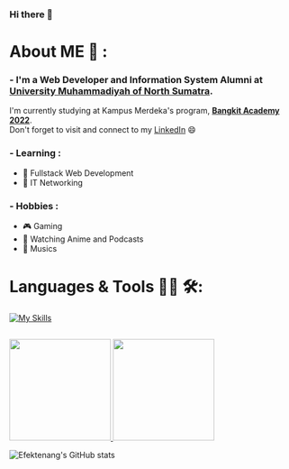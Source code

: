 ### Hi there 👋


# About ME 💬 :

### - I'm a Web Developer and Information System Alumni at [University Muhammadiyah of North Sumatra](https://umsu.ac.id).

I'm currently studying at Kampus Merdeka's program, **[Bangkit Academy 2022](https://grow.google/intl/id_id/bangkit/)**.\
Don't forget to visit and connect to my [LinkedIn](https://www.linkedin.com/in/muhammad-arizki/) 😄

### - Learning :
- 🚀 Fullstack Web Development
- 🚀 IT Networking

### - Hobbies : 
- 🎮 Gaming
- 🤖 Watching Anime and Podcasts
- 🎸 Musics

# Languages & Tools 👨‍💻 🛠:

<p align="center">
  
[![My Skills](https://skillicons.dev/icons?i=linux,ts,nodejs,react,nextjs,nest,express,php,laravel,gcp,docker,mongodb,postgres)](https://skillicons.dev)

##

<p align="left">
<a href="https://github.com/efektenang">
  <img height="180em" src="https://github-readme-stats-eight-theta.vercel.app/api?username=efektenang&show_icons=true&theme=algolia&include_all_commits=true&count_private=true"/>
  <img height="180em" src="https://github-readme-stats-eight-theta.vercel.app/api/top-langs/?username=efektenang&layout=compact&langs_count=8&theme=algolia"/>
</a>
</p>

![Efektenang's GitHub stats](https://github-readme-stats.vercel.app/api?username=efektenang&show_icons=true&theme=transparent)


<!--
**efektenang/efektenang** is a ✨ _special_ ✨ repository because its `README.md` (this file) appears on your GitHub profile.

Here are some ideas to get you started:

- 🔭 I’m currently working on ...
- 🌱 I’m currently learning ...
- 👯 I’m looking to collaborate on ...
- 🤔 I’m looking for help with ...
- 💬 Ask me about ...
- 📫 How to reach me: ...
- 😄 Pronouns: ...
- ⚡ Fun fact: ...
-->
